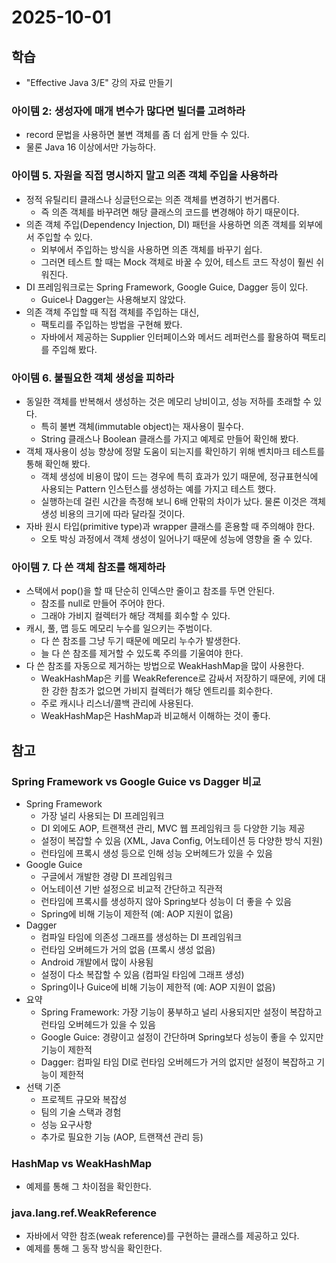 # 2025-10-01

## 학습

- "Effective Java 3/E" 강의 자료 만들기
    
### 아이템 2: 생성자에 매개 변수가 많다면 빌더를 고려하라

- record 문법을 사용하면 불변 객체를 좀 더 쉽게 만들 수 있다.
- 물론 Java 16 이상에서만 가능하다.

### 아이템 5. 자원을 직접 명시하지 말고 의존 객체 주입을 사용하라

- 정적 유틸리티 클래스나 싱글턴으로는 의존 객체를 변경하기 번거롭다.
    - 즉 의존 객체를 바꾸려면 해당 클래스의 코드를 변경해야 하기 때문이다.
- 의존 객체 주입(Dependency Injection, DI) 패턴을 사용하면 의존 객체를 외부에서 주입할 수 있다.
    - 외부에서 주입하는 방식을 사용하면 의존 객체를 바꾸기 쉽다.
    - 그러면 테스트 할 때는 Mock 객체로 바꿀 수 있어, 테스트 코드 작성이 훨씬 쉬워진다.
- DI 프레임워크로는 Spring Framework, Google Guice, Dagger 등이 있다.
    - Guice나 Dagger는 사용해보지 않았다.
- 의존 객체 주입할 때 직접 객체를 주입하는 대신,
    - 팩토리를 주입하는 방법을 구현해 봤다.
    - 자바에서 제공하는 Supplier<T> 인터페이스와 메서드 레퍼런스를 활용하여 팩토리를 주입해 봤다. 

### 아이템 6. 불필요한 객체 생성을 피하라

- 동일한 객체를 반복해서 생성하는 것은 메모리 낭비이고, 성능 저하를 초래할 수 있다.
    - 특히 불변 객체(immutable object)는 재사용이 필수다.
    - String 클래스나 Boolean 클래스를 가지고 예제로 만들어 확인해 봤다.
- 객체 재사용이 성능 향상에 정말 도움이 되는지를 확인하기 위해 벤치마크 테스트를 통해 확인해 봤다.
    - 객체 생성에 비용이 많이 드는 경우에 특히 효과가 있기 때문에, 
      정규표현식에 사용되는 Pattern 인스턴스를 생성하는 예를 가지고 테스트 했다.
    - 실행하는데 걸린 시간을 측정해 보니 6배 안팎의 차이가 났다.
      물론 이것은 객체 생성 비용의 크기에 따라 달라질 것이다.
- 자바 원시 타입(primitive type)과 wrapper 클래스를 혼용할 때 주의해야 한다.
    - 오토 박싱 과정에서 객체 생성이 일어나기 때문에 성능에 영향을 줄 수 있다.

### 아이템 7. 다 쓴 객체 참조를 해제하라

- 스택에서 pop()을 할 때 단순히 인덱스만 줄이고 참조를 두면 안된다.
    - 참조를 null로 만들어 주어야 한다.
    - 그래야 가비지 컬렉터가 해당 객체를 회수할 수 있다.
- 캐시, 풀, 맵 등도 메모리 누수를 일으키는 주범이다.
    - 다 쓴 참조를 그냥 두기 때문에 메모리 누수가 발생한다.
    - 늘 다 쓴 참조를 제거할 수 있도록 주의를 기울여야 한다.
- 다 쓴 참조를 자동으로 제거하는 방법으로 WeakHashMap을 많이 사용한다.
    - WeakHashMap은 키를 WeakReference로 감싸서 저장하기 때문에,
      키에 대한 강한 참조가 없으면 가비지 컬렉터가 해당 엔트리를 회수한다.
    - 주로 캐시나 리스너/콜백 관리에 사용된다.
    - WeakHashMap은 HashMap과 비교해서 이해하는 것이 좋다.


## 참고

### Spring Framework vs Google Guice vs Dagger 비교

- Spring Framework
    - 가장 널리 사용되는 DI 프레임워크
    - DI 외에도 AOP, 트랜잭션 관리, MVC 웹 프레임워크 등 다양한 기능 제공
    - 설정이 복잡할 수 있음 (XML, Java Config, 어노테이션 등 다양한 방식 지원)
    - 런타임에 프록시 생성 등으로 인해 성능 오버헤드가 있을 수 있음
- Google Guice
    - 구글에서 개발한 경량 DI 프레임워크
    - 어노테이션 기반 설정으로 비교적 간단하고 직관적
    - 런타임에 프록시를 생성하지 않아 Spring보다 성능이 더 좋을 수 있음
    - Spring에 비해 기능이 제한적 (예: AOP 지원이 없음)
- Dagger
    - 컴파일 타임에 의존성 그래프를 생성하는 DI 프레임워크
    - 런타임 오버헤드가 거의 없음 (프록시 생성 없음)
    - Android 개발에서 많이 사용됨
    - 설정이 다소 복잡할 수 있음 (컴파일 타임에 그래프 생성)
    - Spring이나 Guice에 비해 기능이 제한적 (예: AOP 지원이 없음)
- 요약
    - Spring Framework: 가장 기능이 풍부하고 널리 사용되지만 설정이 복잡하고 런타임 오버헤드가 있을 수 있음
    - Google Guice: 경량이고 설정이 간단하며 Spring보다 성능이 좋을 수 있지만 기능이 제한적
    - Dagger: 컴파일 타임 DI로 런타임 오버헤드가 거의 없지만 설정이 복잡하고 기능이 제한적
- 선택 기준
    - 프로젝트 규모와 복잡성
    - 팀의 기술 스택과 경험
    - 성능 요구사항
    - 추가로 필요한 기능 (AOP, 트랜잭션 관리 등)


### HashMap vs WeakHashMap

- 예제를 통해 그 차이점을 확인한다.

### java.lang.ref.WeakReference

- 자바에서 약한 참조(weak reference)를 구현하는 클래스를 제공하고 있다.
- 예제를 통해 그 동작 방식을 확인한다.
